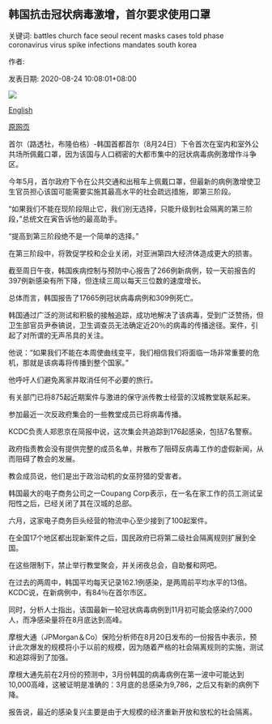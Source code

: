 ## 韩国抗击冠状病毒激增，首尔要求使用口罩

关键词: battles church face seoul recent masks cases told phase coronavirus virus spike infections mandates south korea

作者: 

发表日期: 2020-08-24 10:08:01+08:00

![](https://www.straitstimes.com/sites/default/files/styles/x_large/public/articles/2020/08/24/af_south-korea-mask_240820.jpg?itok=Qz8E3wnJ)

[English](Seoul%20mandates%20face%20masks%20as%20South%20Korea%20battles%20spike%20in%20coronavirus.md)

[原网页](https://www.straitstimes.com/asia/east-asia/seoul-mandates-face-masks-as-south-korea-battles-spike-in-coronavirus)

首尔（路透社，布隆伯格）-韩国首都首尔（8月24日）下令首次在室内和室外公共场所佩戴口罩，因为该国与人口稠密的大都市集中的冠状病毒病例激增作斗争区。

今年5月，首尔政府下令在公共交通和出租车上佩戴口罩，但最新的病例激增使卫生官员担心该国可能需要实施其最高水平的社会疏远措施，即第三阶段。

“如果我们不能在现阶段阻止它，我们别无选择，只能升级到社会隔离的第三阶段，”总统文在寅告诉他的最高助手。

“提高到第三阶段绝不是一个简单的选择。”

在第三阶段中，将敦促学校和企业关闭，对亚洲第四大经济体造成更大的损害。

截至周日午夜，韩国疾病控制与预防中心报告了266例新病例，较一天前报告的397例新感染有所下降，但连续三周以每天三位数的速度增长。

总体而言，韩国报告了17665例冠状病毒病例和309例死亡。

韩国通过广泛的测试和积极的接触追踪，成功地解决了该病毒，受到广泛赞扬，但卫生部官员尹泰镐说，卫生调查员无法确定近20％的病毒的传播途径。案件，引起了对所谓的无声吊具的关注。

他说：“如果我们不能在本周使曲线变平，我们相信我们将面临一场非常重要的危机，那就是该病毒将传播到整个国家。”

他呼吁人们避免离家并取消任何不必要的旅行。

有关部门已将875起近期案件与激进的保守派传教士经营的汉城教堂联系起来。

参加最近一次反政府集会的一些教堂成员已将病毒传播。

KCDC负责人郑恩京在简报中说，这次集会共追踪到176起感染，包括7名警察。

政府指责教会没有提供完整的成员名单，并散布了阻碍反病毒工作的虚假新闻，从而阻碍了教会的发展。

教会成员说，他们是出于政治动机的女巫狩猎的受害者。

韩国最大的电子商务公司之一Coupang Corp表示，在一名在家工作的员工测试呈阳性之后，已经关闭了其在汉城的总部。

六月，这家电子商务巨头经营的物流中心至少接到了100起案件。

在全国17个地区都出现新案件之后，国民政府已将第二级社会隔离规则扩展到全国。

在这些限制下，禁止举行教堂聚会，并关闭夜总会，自助餐和网吧。

在过去的两周中，韩国平均每天记录162.1例感染，是两周前平均水平的13倍。 KCDC说，在新病例中，有84％在首尔市区。

同时，分析人士指出，该国最新一轮冠状病毒病例到11月初可能会感染约7,000人，而净感染量将在8月底达到高峰。

摩根大通（JPMorgan＆Co）保险分析师在8月20日发布的一份报告中表示，预计此次爆发的规模将小于以前的规模，因为随着严格的社会隔离规则的实施，测试和追踪得到了加强。

摩根大通先前在2月份的预测中，3月份韩国的病毒病例在第一波中可能达到10,000高峰，这被证明是准确的：3月底的总感染为9,786，之后又有新的病例下降。

报告说，最近的感染复兴主要是由于大规模的经济重新开放和放松的社会隔离。